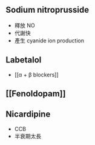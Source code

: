 ## Sodium nitroprusside
- 釋放 NO
- 代謝快
- 產生 cyanide ion production
## Labetalol
- [[α + β blockers]] 
## [[Fenoldopam]] 
## Nicardipine
- CCB
- 半衰期太長